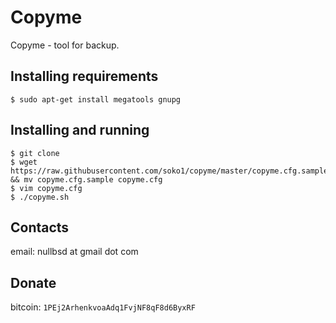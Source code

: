 # Copyme

Copyme - tool for backup. 

## Installing requirements

```
$ sudo apt-get install megatools gnupg
```

## Installing and running

```
$ git clone 
$ wget https://raw.githubusercontent.com/soko1/copyme/master/copyme.cfg.sample && mv copyme.cfg.sample copyme.cfg
$ vim copyme.cfg
$ ./copyme.sh
```

## Contacts

email: nullbsd at gmail dot com


## Donate

bitcoin: `1PEj2ArhenkvoaAdq1FvjNF8qF8d6ByxRF`
